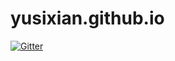 # yusixian.github.io

[![Gitter](https://badges.gitter.im/cosine_yu_blog/myroom.svg)](https://gitter.im/cosine_yu_blog/myroom?utm_source=badge&utm_medium=badge&utm_campaign=pr-badge&utm_content=badge)